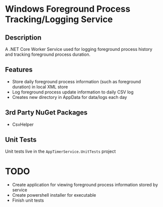 # Windows Foreground Process Tracking/Logging Service

## Description
A .NET Core Worker Service used for logging foreground process history and tracking foreground process duration.

## Features
- Store daily foreground process information (such as foreground duration) in local XML store
- Log foreground process update information to daily CSV log
- Creates new directory in AppData for data/logs each day

## 3rd Party NuGet Packages
- CsvHelper

## Unit Tests
Unit tests live in the `AppTimerService.UnitTests` project

# TODO
- Create application for viewing foreground process information stored by service
- Create powershell installer for executable
- Finish unit tests
